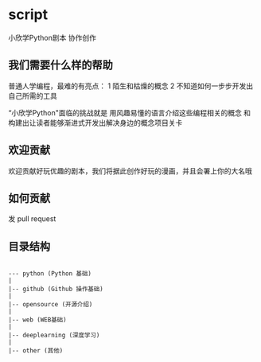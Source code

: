 # script
小欣学Python剧本 协作创作

## 我们需要什么样的帮助

普通人学编程，最难的有亮点： 1 陌生和枯燥的概念 2 不知道如何一步步开发出自己所需的工具

“小欣学Python"面临的挑战就是 用风趣易懂的语言介绍这些编程相关的概念 和 构建出让读者能够渐进式开发出解决身边的概念项目关卡

## 欢迎贡献

欢迎贡献好玩优趣的剧本，我们将据此创作好玩的漫画，并且会署上你的大名哦

## 如何贡献

发 pull request

## 目录结构
```

--- python (Python 基础)
|
|-- github (Github 操作基础)
|
|-- opensource (开源介绍)
|
|-- web (WEB基础)
|
|-- deeplearning (深度学习)
|
|-- other (其他)

```
